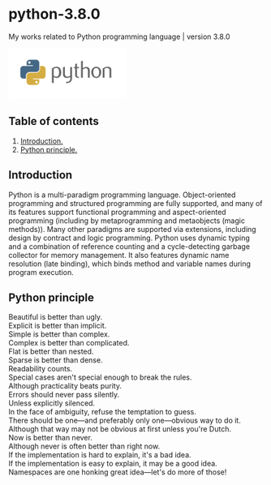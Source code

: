 # python-3.8.0
My works related to Python programming language | version 3.8.0

<img src="python.png" height="100">

## Table of contents
1. [Introduction.](#introduction)
2. [Python principle.](#principle)

<a name="introduction"></a>
## Introduction
Python is a multi-paradigm programming language. Object-oriented programming and structured programming are fully supported, and many of its features support functional programming and aspect-oriented programming (including by metaprogramming and metaobjects (magic methods)). Many other paradigms are supported via extensions, including design by contract and logic programming. Python uses dynamic typing and a combination of reference counting and a cycle-detecting garbage collector for memory management. It also features dynamic name resolution (late binding), which binds method and variable names during program execution.

<a name="principle"></a>
## Python principle
Beautiful is better than ugly. <br />
Explicit is better than implicit. <br />
Simple is better than complex. <br />
Complex is better than complicated. <br />
Flat is better than nested. <br />
Sparse is better than dense. <br />
Readability counts. <br />
Special cases aren't special enough to break the rules. <br />
Although practicality beats purity. <br />
Errors should never pass silently. <br />
Unless explicitly silenced. <br />
In the face of ambiguity, refuse the temptation to guess. <br />
There should be one—and preferably only one—obvious way to do it. <br />
Although that way may not be obvious at first unless you're Dutch. <br />
Now is better than never. <br />
Although never is often better than right now. <br />
If the implementation is hard to explain, it's a bad idea. <br />
If the implementation is easy to explain, it may be a good idea. <br />
Namespaces are one honking great idea—let's do more of those!
